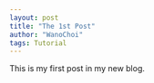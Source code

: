 ```yaml
---
layout: post
title: "The 1st Post"
author: "WanoChoi"
tags: Tutorial
---
```


This is my first post in my new blog.
